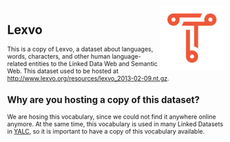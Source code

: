 <img src="img/triply.png" align="right" height="150">

# Lexvo

This is a copy of Lexvo, a dataset about languages, words, characters,
and other human language-related entities to the Linked Data Web and
Semantic Web.  This dataset used to be hosted at
<http://www.lexvo.org/resources/lexvo_2013-02-09.nt.gz>.

## Why are you hosting a copy of this dataset?

We are hosing this vocabulary, since we could not find it anywhere
online anymore.  At the same time, this vocabulary is used in many
Linked Datasets in [YALC](https://github.com/TriplyDB/YALC), so it is
important to have a copy of this vocabulary available.
